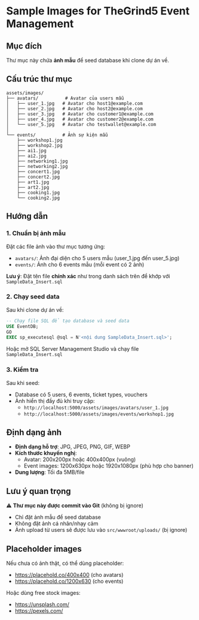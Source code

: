 # Sample Images for TheGrind5 Event Management

## Mục đích
Thư mục này chứa **ảnh mẫu** để seed database khi clone dự án về.

## Cấu trúc thư mục

```
assets/images/
├── avatars/          # Avatar của users mẫu
│   ├── user_1.jpg   # Avatar cho host1@example.com
│   ├── user_2.jpg   # Avatar cho host2@example.com
│   ├── user_3.jpg   # Avatar cho customer1@example.com
│   ├── user_4.jpg   # Avatar cho customer2@example.com
│   └── user_5.jpg   # Avatar cho testwallet@example.com
│
└── events/          # Ảnh sự kiện mẫu
    ├── workshop1.jpg
    ├── workshop2.jpg
    ├── ai1.jpg
    ├── ai2.jpg
    ├── networking1.jpg
    ├── networking2.jpg
    ├── concert1.jpg
    ├── concert2.jpg
    ├── art1.jpg
    ├── art2.jpg
    ├── cooking1.jpg
    └── cooking2.jpg
```

## Hướng dẫn

### 1. Chuẩn bị ảnh mẫu

Đặt các file ảnh vào thư mục tương ứng:
- `avatars/`: Ảnh đại diện cho 5 users mẫu (user_1.jpg đến user_5.jpg)
- `events/`: Ảnh cho 6 events mẫu (mỗi event có 2 ảnh)

**Lưu ý**: Đặt tên file **chính xác** như trong danh sách trên để khớp với `SampleData_Insert.sql`

### 2. Chạy seed data

Sau khi clone dự án về:

```sql
-- Chạy file SQL để tạo database và seed data
USE EventDB;
GO
EXEC sp_executesql @sql = N'<nội dung SampleData_Insert.sql>';
```

Hoặc mở SQL Server Management Studio và chạy file `SampleData_Insert.sql`

### 3. Kiểm tra

Sau khi seed:
- Database có 5 users, 6 events, ticket types, vouchers
- Ảnh hiển thị đầy đủ khi truy cập:
  - `http://localhost:5000/assets/images/avatars/user_1.jpg`
  - `http://localhost:5000/assets/images/events/workshop1.jpg`

## Định dạng ảnh

- **Định dạng hỗ trợ**: JPG, JPEG, PNG, GIF, WEBP
- **Kích thước khuyến nghị**:
  - Avatar: 200x200px hoặc 400x400px (vuông)
  - Event images: 1200x630px hoặc 1920x1080px (phù hợp cho banner)
- **Dung lượng**: Tối đa 5MB/file

## Lưu ý quan trọng

⚠️ **Thư mục này được commit vào Git** (không bị ignore)
- Chỉ đặt ảnh mẫu để seed database
- Không đặt ảnh cá nhân/nhạy cảm
- Ảnh upload từ users sẽ được lưu vào `src/wwwroot/uploads/` (bị ignore)

## Placeholder images

Nếu chưa có ảnh thật, có thể dùng placeholder:
- https://placehold.co/400x400 (cho avatars)
- https://placehold.co/1200x630 (cho events)

Hoặc dùng free stock images:
- https://unsplash.com/
- https://pexels.com/

